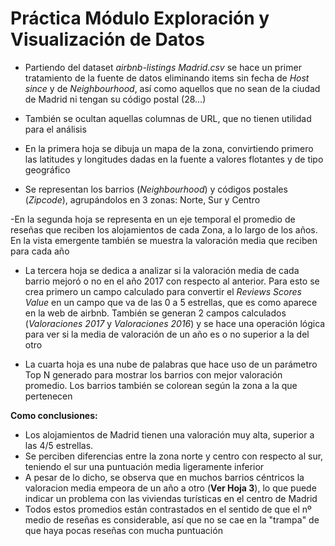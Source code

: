 # Práctica Módulo Exploración y Visualización de Datos

- Partiendo del dataset *airbnb-listings Madrid.csv* se hace un primer tratamiento de la fuente de datos eliminando items sin fecha de *Host since* y de *Neighbourhood*, así como aquellos que no sean de la ciudad de Madrid ni tengan su código postal (28...) 
- También se ocultan aquellas columnas de URL, que no tienen utilidad para el análisis

- En la primera hoja se dibuja un mapa de la zona, convirtiendo primero las latitudes y longitudes dadas en la fuente a valores flotantes y de tipo geográfico
- Se representan los barrios (*Neighbourhood*) y códigos postales (*Zipcode*), agrupándolos en 3 zonas: Norte, Sur y Centro

-En la segunda hoja se representa en un eje temporal el promedio de reseñas que reciben los alojamientos de cada Zona, a lo largo de los años. En la vista emergente también se muestra la valoración media que reciben para cada año

- La tercera hoja se dedica a analizar si la valoración media de cada barrio mejoró o no en el año 2017 con respecto al anterior. Para esto se crea primero un campo calculado para convertir el *Reviews Scores Value* en un campo que va de las 0 a 5 estrellas, que es como aparece en la web de airbnb. También se generan 2 campos calculados (*Valoraciones 2017* y *Valoraciones 2016*) y se hace una operación lógica para ver si la media de valoración de un año es o no superior a la del otro

- La cuarta hoja es una nube de palabras que hace uso de un parámetro Top N generado para mostrar los barrios con mejor valoración promedio. Los barrios también se colorean según la zona a la que pertenecen


**Como conclusiones:**
- Los alojamientos de Madrid tienen una valoración muy alta, superior a las 4/5 estrellas.
- Se perciben diferencias entre la zona norte y centro con respecto al sur, teniendo el sur una puntuación media ligeramente inferior
- A pesar de lo dicho, se observa que en muchos barrios céntricos la valoracion media empeora de un año a otro (**Ver Hoja 3**), lo que puede indicar un problema con las viviendas turísticas en el centro de Madrid
- Todos estos promedios están contrastados en el sentido de que el nº medio de reseñas es considerable, así que no se cae en la "trampa" de que haya pocas reseñas con mucha puntuación
